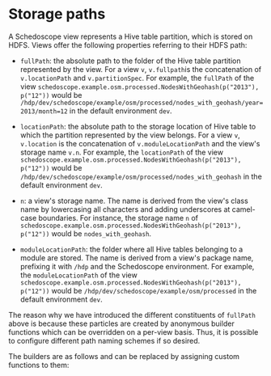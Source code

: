 # Storage paths

A Schedoscope view represents a Hive table partition, which is stored on HDFS. Views offer the following properties referring to their HDFS path:

* `fullPath`: the absolute path to the folder of the Hive table partition represented by the view.  For a view `v`, `v.fullpath`is the concatenation of `v.locationPath` and `v.partitionSpec`. For example, the `fullPath` of the view `schedoscope.example.osm.processed.NodesWithGeohash(p("2013"), p("12"))` would be `/hdp/dev/schedoscope/example/osm/processed/nodes_with_geohash/year=2013/month=12` in the default environment `dev`.

* `locationPath`: the absolute path to the storage location of Hive table to which the partition represented by the view belongs. For a view `v`, `v.location` is the concatenation of `v.moduleLocationPath` and the view's storage name `v.n`. For example, the `locationPath` of the view `schedoscope.example.osm.processed.NodesWithGeohash(p("2013"), p("12"))` would be `/hdp/dev/schedoscope/example/osm/processed/nodes_with_geohash` in the default environment `dev`.

* `n`: a view's storage name. The name is derived from the view's class name by lowercasing all characters and adding underscores at camel-case boundaries. For instance, the storage name `n` of `schedoscope.example.osm.processed.NodesWithGeohash(p("2013"), p("12"))` would be `nodes_with_geohash`.

* `moduleLocationPath`: the folder where all Hive tables belonging to a module are stored. The name is derived from a view's package name, prefixing it with `/hdp` and the Schedoscope environment. For example, the `moduleLocationPath` of the view `schedoscope.example.osm.processed.NodesWithGeohash(p("2013"), p("12"))` would be `/hdp/dev/schedoscope/example/osm/processed` in the default environment `dev`.

The reason why we have introduced the different constituents of `fullPath` above is because these particles are created by anonymous builder functions which can be overridden on a per-view basis. Thus, it is possible to configure different path naming schemes if so desired.

The builders are as follows and can be replaced by assigning custom functions to them:

